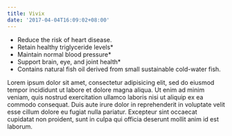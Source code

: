 ```yaml
---
title: Vivix
date: '2017-04-04T16:09:02+08:00'
---
```


+ Reduce the risk of heart disease.
+ Retain healthy triglyceride levels*
+ Maintain normal blood pressure*
+ Support brain, eye, and joint health*
+ Contains natural fish oil derived from small sustainable cold-water fish.



Lorem ipsum dolor sit amet, consectetur adipisicing elit, sed do eiusmod tempor incididunt ut labore et dolore magna aliqua. Ut enim ad minim veniam, quis nostrud exercitation ullamco laboris nisi ut aliquip ex ea commodo consequat. Duis aute irure dolor in reprehenderit in voluptate velit esse cillum dolore eu fugiat nulla pariatur. Excepteur sint occaecat cupidatat non proident, sunt in culpa qui officia deserunt mollit anim id est laborum.
